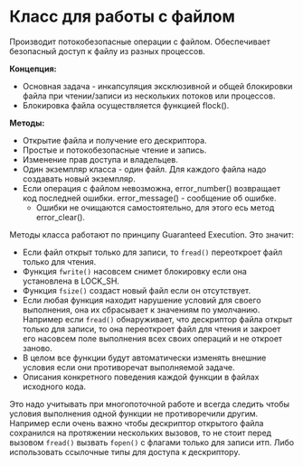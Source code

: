 # Класс для работы с файлом

Производит потокобезопасные операции с файлом. Обеспечивает безопасный доступ к файлу из разных процессов. 

**Концепция:**
 - Основная задача - инкапсуляция эксклюзивной и общей блокировки файла при чтении/записи из нескольких потоков или процессов.
 - Блокировка файла осуществляется функцией flock().

**Методы:**
 - Открытие файла и получение его дескриптора.
 - Простые и потокобезопасные чтение и запись.
 - Изменение прав доступа и владельцев.
 - Один экземпляр класса - один файл. Для каждого файла надо создавать новый экземпляр.
 - Если операция с файлом невозможна, error_number() возвращает код последней ошибки. error_message() - сообщение об ошибке.
   - Ошибки не очищаются самостоятельно, для этого есь метод error_clear().

Методы класса работают по принципу Guaranteed Execution. Это значит:

- Если файл открыт только для записи, то `fread()` переоткроет файл только для чтения. 
- Функция `fwrite()` насовсем снимет блокировку если она установлена в LOCK_SH.
- Функция `fsize()` создаст новый файл если он отсутствует.
- Если любая функция находит нарушение условий для своего выполнения, она их сбрасывает к значениям по умолчанию. Например если `fread()` обнаруживает, что дескриптор файла открыт только для записи, то она переоткроет файл для чтения и закроет его насовсем поле выполнения всех своих операций и не откроет заново.
- В целом все функции будут автоматически изменять внешние условия если они противоречат выполняемой задаче.
- Описания конкретного поведения каждой функции в файлах исходного кода.

Это надо учитывать при многопоточной работе и всегда следить чтобы условия выполнения одной функции не противоречили другим. 
Например если очень важно чтобы дескриптор открытого файла сохранился на протяжении нескольких вызовов, то не стоит перед вызовом `fread()` вызвать `fopen()` с флагами только для записи итп. Либо использовать ссылочные типы для доступа к дескриптору.